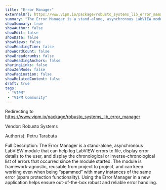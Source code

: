 ```yaml
---
title: "Error Manager"
externalUrl: https://www.vipm.io/package/robusto_systems_lib_error_manager
summary: "The Error Manager is a stand-alone, asynchronous LabVIEW module that can help log LabVIEW errors to file, display error details to the user, and display the chronological or inverse-chronological list of errors that occurred since the module started."
showSummary: true
showAuthor: false
showEdit: false
showData: false
showViews: false
showReadingTime: false
showWordCount: false
showBreadcrumbs: false
showHeadingAnchors: false
sharingLinks: false
showZenMode: false
showPagination: false
showRelatedContent: false
draft: true
tags:
 - "VIPM"
 - "VIPM Community"
---
```


Redirecting to https://www.vipm.io/package/robusto_systems_lib_error_manager

Vendor: Robusto Systems

Author(s): Petru Tarabuta
 
Full Description:
The Error Manager is a stand-alone, asynchronous LabVIEW module that can help log LabVIEW errors to file, display error details to the user, and display the chronological or inverse-chronological list of errors that occurred since the module started. The module is framework-agnostic, reusable from project to project, and can keep working even when being “spammed” with many instances of the same error (spam protection functionality). Using the Error Manager in a new application helps ensure out-of-the-box robust and reliable error handling.